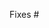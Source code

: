 <!--
Thank you for submitting a pull request!

Here's a checklist you might find useful.
* [ ] There is an associated issue that is labeled 'Bug' or 'help wanted'
* [ ] Code is up-to-date with the `master` branch
* [ ] You've successfully run `gulp runtests-parallel` locally
* [ ] There are new or updated unit tests validating the change

Refer to CONTRIBUTING.MD for more details.
  https://github.com/Microsoft/TypeScript/blob/master/CONTRIBUTING.md
-->

Fixes #

